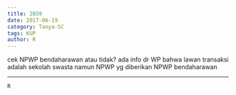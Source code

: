 ```yaml
---
title: 2859
date: 2017-06-19
category: Tanya-SC
tags: KUP
author: R
---
```


cek NPWP bendaharawan atau tidak? ada info dr WP bahwa lawan transaksi adalah sekolah swasta namun NPWP yg diberikan NPWP bendaharawan

---



`R`
